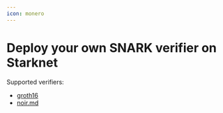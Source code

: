 ```yaml
---
icon: monero
---
```


# Deploy your own SNARK verifier on Starknet

Supported verifiers:

* [groth16](groth16/ "mention")
* [noir.md](noir.md "mention")
